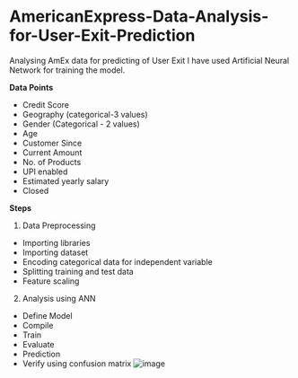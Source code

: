 # AmericanExpress-Data-Analysis-for-User-Exit-Prediction
Analysing AmEx data for predicting of User Exit
I have used Artificial Neural Network for training the model. 

**Data Points**
-	Credit Score
-	Geography (categorical-3 values)
-	Gender (Categorical - 2 values)
-	Age
-	Customer Since
-	Current Amount
-	No. of Products
-	UPI enabled
-	Estimated yearly salary
-	Closed
  
**Steps**
1.	Data Preprocessing
-	Importing libraries
-	Importing dataset
-	Encoding categorical data for independent variable
-	Splitting training and test data
-	Feature scaling
2.	Analysis using ANN
-	Define Model
-	Compile
-	Train
-	Evaluate
-	Prediction
-	Verify using confusion matrix
  ![image](https://github.com/user-attachments/assets/58feede1-1384-4881-a0cc-820ca849c814)


